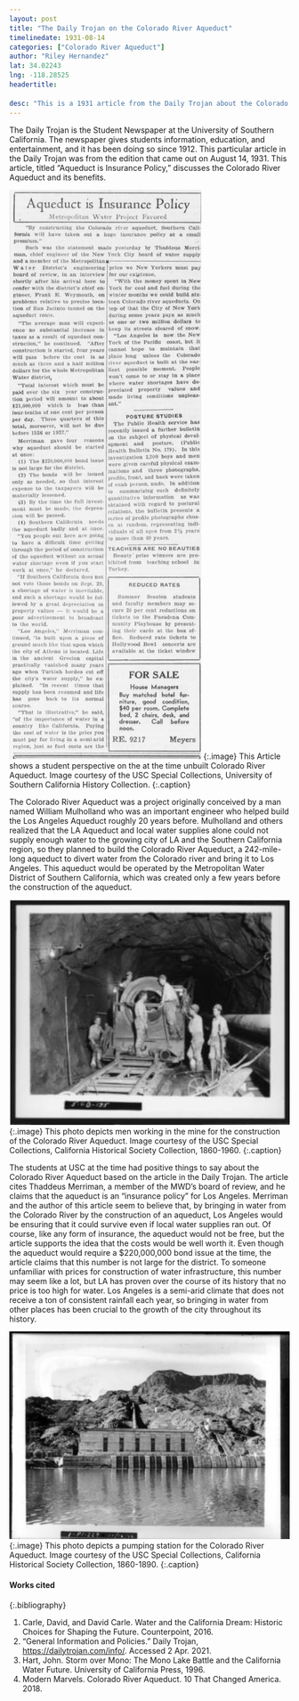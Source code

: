 ```yaml
---
layout: post
title: "The Daily Trojan on the Colorado River Aqueduct"
timelinedate: 1931-08-14
categories: ["Colorado River Aqueduct"]
author: "Riley Hernandez"
lat: 34.02243
lng: -118.28525
headertitle: 

desc: "This is a 1931 article from the Daily Trojan about the Colorado River Aqueduct"
---
```

The Daily Trojan is the Student Newspaper at the University of Southern California. The newspaper gives students information, education, and entertainment, and it has been doing so since 1912. This particular article in the Daily Trojan was from the edition that came out on August 14, 1931. This article, titled “Aqueduct is Insurance Policy,” discusses the Colorado River Aqueduct and its benefits. 

![Daily Trojan Article](images/article_RH.png)
   {:.image} 
This Article shows a student perspective on the at the time unbuilt Colorado River Aqueduct. Image courtesy of the USC Special Collections, University of Southern California History Collection.
   {:.caption} 

The Colorado River Aqueduct was a project originally conceived by a man named William Mulholland who was an important engineer who helped build the Los Angeles Aqueduct roughly 20 years before. Mulholland and others realized that the LA Aqueduct and local water supplies alone could not supply enough water to the growing city of LA and the Southern California region, so they planned to build the Colorado River Aqueduct, a 242-mile-long aqueduct to divert water from the Colorado river and bring it to Los Angeles. This aqueduct would be operated by the Metropolitan Water District of Southern California, which was created only a few years before the construction of the aqueduct.

![Miners at the Construction of the Colorado River Aqueduct](images/mine_RH.png)
   {:.image} 
This photo depicts men working in the mine for the construction of the Colorado River Aqueduct. Image courtesy of the USC Special Collections, California Historical Society Collection, 1860-1960.
   {:.caption} 

The students at USC at the time had positive things to say about the Colorado River Aqueduct based on the article in the Daily Trojan. The article cites Thaddeus Merriman, a member of the MWD’s board of review, and he claims that the aqueduct is an “insurance policy” for Los Angeles. Merriman and the author of this article seem to believe that, by bringing in water from the Colorado River by the construction of an aqueduct, Los Angeles would be ensuring that it could survive even if local water supplies ran out. Of course, like any form of insurance, the aqueduct would not be free, but the article supports the idea that the costs would be well worth it. Even though the aqueduct would require a $220,000,000 bond issue at the time, the article claims that this number is not large for the district. To someone unfamiliar with prices for construction of water infrastructure, this number may seem like a lot, but LA has proven over the course of its history that no price is too high for water. Los Angeles is a semi-arid climate that does not receive a ton of consistent rainfall each year, so bringing in water from other places has been crucial to the growth of the city throughout its history.

![Pumping Station for the Colorado River Aqueduct](images/coloradoAqueduct_RH.png)
   {:.image} 
This photo depicts a pumping station for the Colorado River Aqueduct. Image courtesy of the USC Special Collections, California Historical Society Collection, 1860-1890.
   {:.caption} 

#### Works cited

{:.bibliography} 
1. Carle, David, and David Carle. Water and the California Dream: Historic Choices for Shaping the Future. Counterpoint, 2016.
2. “General Information and Policies.” Daily Trojan, https://dailytrojan.com/info/. Accessed 2 Apr. 2021.
3. Hart, John. Storm over Mono: The Mono Lake Battle and the California Water Future. University of California Press, 1996.
4. Modern Marvels. Colorado River Aqueduct. 10 That Changed America. 2018.
